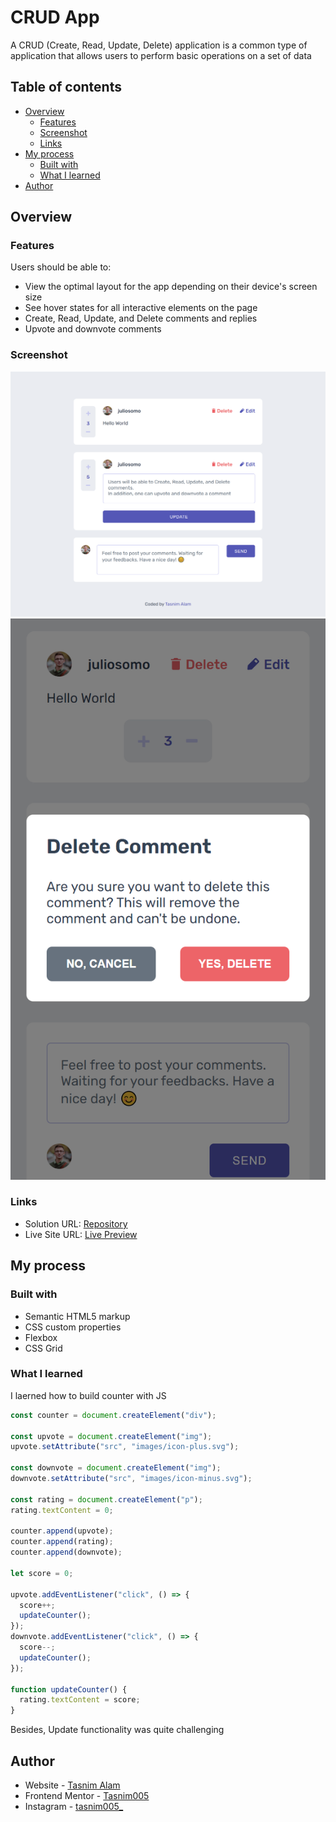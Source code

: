 # CRUD App

A CRUD (Create, Read, Update, Delete) application is a common type of application that allows users to perform basic operations on a set of data

## Table of contents

- [Overview](#overview)
  - [Features](#features)
  - [Screenshot](#screenshot)
  - [Links](#links)
- [My process](#my-process)
  - [Built with](#built-with)
  - [What I learned](#what-i-learned)
- [Author](#author)

## Overview

### Features

Users should be able to:

- View the optimal layout for the app depending on their device's screen size
- See hover states for all interactive elements on the page
- Create, Read, Update, and Delete comments and replies
- Upvote and downvote comments

### Screenshot

![](design/Desktop.png)
![](design/mobile.png)

### Links

- Solution URL: [Repository](https://github.com/Tasnim005/CRUD-App/)
- Live Site URL: [Live Preview](https://tasnim005.github.io/CRUD-App/)

## My process

### Built with

- Semantic HTML5 markup
- CSS custom properties
- Flexbox
- CSS Grid

### What I learned
I laerned how to build counter with JS

```js
const counter = document.createElement("div");

const upvote = document.createElement("img");
upvote.setAttribute("src", "images/icon-plus.svg");

const downvote = document.createElement("img");
downvote.setAttribute("src", "images/icon-minus.svg");

const rating = document.createElement("p");
rating.textContent = 0;

counter.append(upvote);
counter.append(rating);
counter.append(downvote);

let score = 0;

upvote.addEventListener("click", () => {
  score++;
  updateCounter();
});
downvote.addEventListener("click", () => {
  score--;
  updateCounter();
});

function updateCounter() {
  rating.textContent = score;
}
```
Besides, Update functionality was quite challenging

## Author

- Website - [Tasnim Alam](https://github.com/Tasnim005)
- Frontend Mentor - [Tasnim005](https://www.frontendmentor.io/profile/Tasnim005)
- Instagram - [tasnim005\_](https://www.instagram.com/tasnim005_/)
